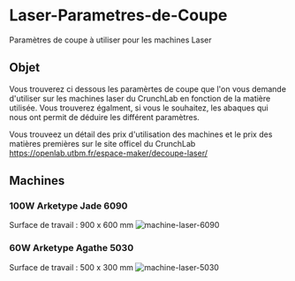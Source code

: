 # Laser-Parametres-de-Coupe
Paramètres de coupe à utiliser pour les machines Laser
## Objet
Vous trouverez ci dessous les paramèrtes de coupe que l'on vous demande d'utiliser sur les machines laser du CrunchLab en fonction de la matière utilisée.
Vous trouverez égalment, si vous le souhaitez, les abaques qui nous ont permit de déduire les différent paramètres.

Vous trouveez un détail des prix d'utilisation des machines et le prix des matières premières sur le site officel du CrunchLab https://openlab.utbm.fr/espace-maker/decoupe-laser/


## Machines
### 100W Arketype Jade 6090
Surface de travail : 900 x 600 mm
![machine-laser-6090](https://github.com/user-attachments/assets/333465b9-980e-4fea-94d6-6fccaf18b4e8)


### 60W Arketype Agathe 5030
Surface de travail : 500 x 300 mm
![machine-laser-5030](https://github.com/user-attachments/assets/1fdc07eb-e7c5-41d2-89b7-67349646879c)
